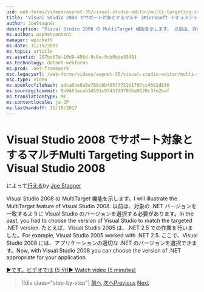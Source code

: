 ```yaml
---
uid: web-forms/videos/aspnet-35/visual-studio-editor/multi-targeting-support-in-visual-studio-2008
title: "Visual Studio 2008 でサポート対象とするマルチ |Microsoft ドキュメント"
author: JoeStagner
description: "Visual Studio 2008 の MultiTarget 機能を示します。 以前は、対象となる .NET versi を一致するように Visual Studio のバージョンを選択する必要があるしています."
ms.author: aspnetcontent
manager: wpickett
ms.date: 11/15/2007
ms.topic: article
ms.assetid: 297bd67d-10d9-406d-9c6e-9db0bbe35491
ms.technology: dotnet-webforms
ms.prod: .net-framework
msc.legacyurl: /web-forms/videos/aspnet-35/visual-studio-editor/multi-targeting-support-in-visual-studio-2008
msc.type: video
ms.openlocfilehash: adca6be8a9e789cbbf05f7721d1707cc4681d836
ms.sourcegitcommit: 9a9483aceb34591c97451997036a9120c3fe2baf
ms.translationtype: MT
ms.contentlocale: ja-JP
ms.lasthandoff: 11/10/2017
---
```

<a name="multi-targeting-support-in-visual-studio-2008"></a><span data-ttu-id="29200-104">Visual Studio 2008 でサポート対象とするマルチ</span><span class="sxs-lookup"><span data-stu-id="29200-104">Multi Targeting Support in Visual Studio 2008</span></span>
====================
<span data-ttu-id="29200-105">によって[行える](https://github.com/JoeStagner)</span><span class="sxs-lookup"><span data-stu-id="29200-105">by [Joe Stagner](https://github.com/JoeStagner)</span></span>

<span data-ttu-id="29200-106">Visual Studio 2008 の MultiTarget 機能を示します。</span><span class="sxs-lookup"><span data-stu-id="29200-106">I will illustrate the MultiTarget feature of Visual Studio 2008.</span></span> <span data-ttu-id="29200-107">以前は、対象の .NET バージョンを一致するように Visual Studio のバージョンを選択する必要があります。</span><span class="sxs-lookup"><span data-stu-id="29200-107">In the past, you had to choose the version of Visual Studio to match the targeted .NET version.</span></span> <span data-ttu-id="29200-108">たとえば、Visual Studio 2005 は、.NET 2.5 での作業を行いました。</span><span class="sxs-lookup"><span data-stu-id="29200-108">For example, Visual Studio 2005 worked with .NET 2.5.</span></span> <span data-ttu-id="29200-109">ここで、Visual Studio 2008 には、アプリケーションの適切な .NET のバージョンを選択できます。</span><span class="sxs-lookup"><span data-stu-id="29200-109">Now, with Visual Studio 2008 you can choose the version of .NET appropriate for your application.</span></span>

[<span data-ttu-id="29200-110">&#9654;です。ビデオでは (5 分)</span><span class="sxs-lookup"><span data-stu-id="29200-110">&#9654; Watch video (5 minutes)</span></span>](https://channel9.msdn.com/Blogs/ASP-NET-Site-Videos/multi-targeting-support-in-visual-studio-2008)

>[!div class="step-by-step"]
<span data-ttu-id="29200-111">[前へ](javascript-debugging-in-visual-studio-2008.md)
[次へ](intellisense-for-jscript-and-aspnet-ajax.md)</span><span class="sxs-lookup"><span data-stu-id="29200-111">[Previous](javascript-debugging-in-visual-studio-2008.md)
[Next](intellisense-for-jscript-and-aspnet-ajax.md)</span></span>

